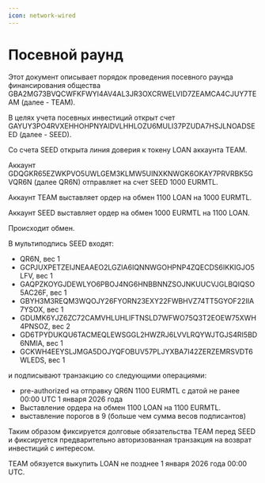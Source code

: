 ```yaml
---
icon: network-wired
---
```


# Посевной раунд

Этот документ описывает порядок проведения посевного раунда финансирования общества GBA2MG73BVQCWFKFWYI4AV4AL3JR3OXCRWELVID7ZEAMCA4CJUY7TEAM (далее - TEAM). 

В целях учета посевных инвестиций открыт счет GAYUY3PO4RVXEHHOHPNYAIDVLHHLOZU6MULI37PZUDA7HSJLNOADSEED (далее - SEED). 

Со счета SEED открыта линия доверия к токену LOAN аккаунта TEAM.

Аккаунт GDQGKR65EZWKPVO5UWLGEM3KLMW5UINXKNWGK6OKAY7PRVRBK5GVQR6N (далее QR6N) отправляет на счет SEED 1000 EURMTL. 

Аккаунт TEAM выставляет ордер на обмен 1100 LOAN на 1000 EURMTL.

Аккаунт SEED выставляет ордер на обмен 1000 EURMTL на 1100 LOAN. 

Происходит обмен. 

В мультиподпись SEED входят: 

- QR6N, вес 1
- GCPJUXPETZEIJNEAAEO2LGZIA6IQNNWGOHPNP4ZQECDS6IKKIGJO5LFV, вес 1
- GAQPZKOYGJDEWLYO6PBOJ4NG6HNBBNNZSOJNKUUCVJGLBQIQSO5AC26F, вес 1
- GBYH3M3REQM3WQOJY26FYORN23EXY22FWBHVZ74TT5GYOF22IIA7YSOX, вес 1
- GDUMK6YJZ6ZC72CAMVHLUHLIFTNSLD7WFWO75Q3T2EOEW75XWH4PNSOZ, вес 2
- GD6TPYDUKQU6TACMEQLEWSGGL2HWZRJ6LVVLRQYWJTGJS4RI5BD6NMIA, вес 1
- GCKWH4EEYSLJMGA5DOJYQFOBUV57PLJYXBA7I42ZERZEMRSVDT6WLEDS, вес 1

и подписывают транзакцию со следующими операциями: 

- pre-authorized на отправку QR6N 1100 EURMTL с датой не ранее 00:00 UTC 1 января 2026 года
- Выставление ордера на обмен 1100 LOAN на 1100 EURMTL.
- выставление порогов в 9 (больше чем сумма весов подписантов)

Таким образом фиксируется долговые обязательства TEAM перед SEED и фиксируется предварительно авторизованная транзакция на возврат инвестиций с интересом. 

TEAM обязуется выкупить LOAN не позднее 1 января 2026 года 00:00 UTC. 
